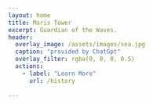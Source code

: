 ```yaml
---
layout: home 
title: Maris Tower
excerpt: Guardian of the Waves.
header:
  overlay_image: /assets/images/sea.jpg
  caption: "provided by ChatGpt"
  overlay_filter: rgba(0, 0, 0, 0.5)
  actions:
    - label: "Learn More"
      url: /history
  
---
```


